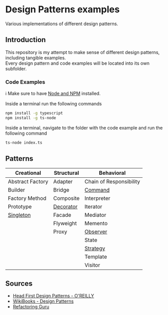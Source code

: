 # Design Patterns examples

Various implementations of different design patterns.

## Introduction

This repository is my attempt to make sense of different design patterns, including tangible examples.\
Every design pattern and code examples will be located into its own subfolder.

### Code Examples

:information_source: Make sure to have [Node and NPM](https://www.npmjs.com/get-npm) installed.

Inside a terminal run the following commands

```sh
npm install -g typescript
npm install -g ts-node
```

Inside a terminal, navigate to the folder with the code example and run the following command

```sh
ts-node index.ts
```

## Patterns

| Creational             | Structural             | Behavioral              |
| ---------------------- | ---------------------- | ----------------------- |
| Abstract Factory       | Adapter                | Chain of Responsibility |
| Builder                | Bridge                 | [Command](command)      |
| Factory Method         | Composite              | Interpreter             |
| Prototype              | [Decorator](decorator) | Iterator                |
| [Singleton](singleton) | Facade                 | Mediator                |
|                        | Flyweight              | Memento                 |
|                        | Proxy                  | [Observer](observer)    |
|                        |                        | State                   |
|                        |                        | [Strategy](strategy)    |
|                        |                        | Template                |
|                        |                        | Visitor                 |

## Sources

- [Head First Design Patterns - O'REILLY](https://www.oreilly.com/library/view/head-first-design/0596007124/)
- [WikiBooks - Design Patterns](https://en.m.wikibooks.org/wiki/Introduction_to_Software_Engineering/Architecture/Design_Patterns)
- [Refactoring Guru](https://refactoring.guru/)
